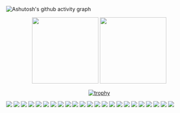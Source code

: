 ![Ashutosh's github activity graph](https://github-readme-activity-graph.vercel.app/graph?username=wushenhaoyu&theme=high-contrast)

<div align="center">
   <img height="180px" src="https://github-readme-stats.vercel.app/api?username=wushenhaoyu&theme=dark" /> <img height="180px" src="https://github-readme-stats.vercel.app/api/top-langs/?username=wushenhaoyu&theme=dark&layout=compact" />
</div>
<div align="center">

[![trophy](https://github-profile-trophy.vercel.app/?username=wushenhaoyu&theme=onedark)](https://github.com/ryo-ma/github-profile-trophy)

</div>

![](https://img.shields.io/badge/Python-3776AB?style=flat-square&logo=python&logoColor=white)
![](https://img.shields.io/badge/TypeScript-3178C6?style=flat-square&logo=typescript&logoColor=white)
![](https://img.shields.io/badge/JavaScript-F7DF1E?style=flat-square&logo=javascript&logoColor=black)
![](https://img.shields.io/badge/HTML-E34F26?style=flat-square&logo=html5&logoColor=white)
![](https://img.shields.io/badge/CSS-1572B6?style=flat-square&logo=css3&logoColor=white)
![](https://img.shields.io/badge/Swift-FA7343?style=flat-square&logo=swift&logoColor=white)
![](https://img.shields.io/badge/C-A8B9CC?style=flat-square&logo=c&logoColor=black)
![](https://img.shields.io/badge/C++-00599C?style=flat-square&logo=cplusplus&logoColor=white)
![](https://img.shields.io/badge/Jupyter-F37626?style=flat-square&logo=Jupyter&logoColor=white)
![](https://img.shields.io/badge/Vue.js-4FC08D?style=flat-square&logo=vue.js&logoColor=white)
![](https://img.shields.io/badge/Button-007A9B?style=flat-square&logo=verilog&logoColor=white)
![](https://img.shields.io/badge/PHP-777BB4?style=flat-square&logo=php&logoColor=white)
![](https://img.shields.io/badge/Adobe%20Premiere%20Pro-9999FF?style=flat-square&logo=AdobePremierePro&logoColor=white)
![](https://img.shields.io/badge/Adobe%20Photoshop-31A8FF?style=flat-square&logo=AdobePhotoshop&logoColor=white)
![](https://img.shields.io/badge/Adobe%20After%20Effects-9999FF?style=flat-square&logo=AdobeAfterEffects&logoColor=white)
![](https://img.shields.io/badge/Linux-FCC624?style=flat-square&logo=linux&logoColor=black)
![](https://img.shields.io/badge/GitHub-181717?style=flat-square&logo=github&logoColor=white)
![](https://img.shields.io/badge/Vitess-1868F2?style=flat-square&logo=vitess&logoColor=white)
![](https://img.shields.io/badge/Visual%20Studio%20Code-007ACC?style=flat-square&logo=visual-studio-code&logoColor=white)
![](https://img.shields.io/badge/Xcode-1575F9?style=flat-square&logo=xcode&logoColor=white)
![](https://img.shields.io/badge/PyCharm-21D789?style=flat-square&logo=pycharm&logoColor=white)
![](https://img.shields.io/badge/Anaconda-42B029?style=flat-square&logo=anaconda&logoColor=white)
![](https://img.shields.io/badge/HTML5-E34F26?style=flat-square&logo=html5&logoColor=white)
<!--
**wushenhaoyu/wushenhaoyu** is a ✨ _special_ ✨ repository because its `README.md` (this file) appears on your GitHub profile.

Here are some ideas to get you started:

- 🔭 I’m currently working on ...
- 🌱 I’m currently learning ...
- 👯 I’m looking to collaborate on ...
- 🤔 I’m looking for help with ...
- 💬 Ask me about ...
- 📫 How to reach me: ...
- 😄 Pronouns: ...
- ⚡ Fun fact: ...
-->
